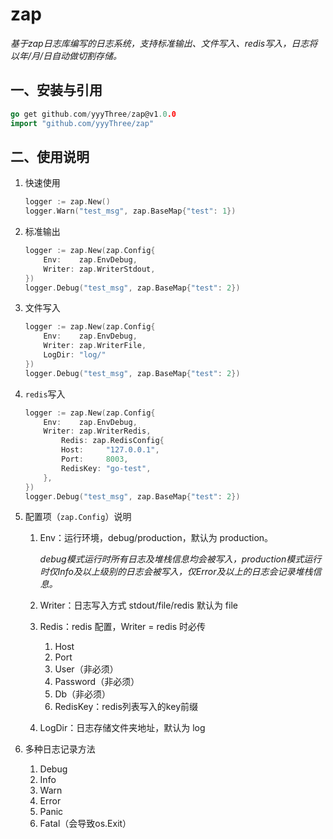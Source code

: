 # zap

*基于zap日志库编写的日志系统，支持标准输出、文件写入、redis写入，日志将以年/月/日自动做切割存储。*

## 一、安装与引用

```go
go get github.com/yyyThree/zap@v1.0.0
import "github.com/yyyThree/zap"
```

## 二、使用说明

1. 快速使用

    ```go
    logger := zap.New()
    logger.Warn("test_msg", zap.BaseMap{"test": 1})
    ```

2. 标准输出
    ```go
    logger := zap.New(zap.Config{
        Env:    zap.EnvDebug,
        Writer: zap.WriterStdout,
    })
    logger.Debug("test_msg", zap.BaseMap{"test": 2})
    ```

3. 文件写入
    ```go
    logger := zap.New(zap.Config{
        Env:    zap.EnvDebug,
        Writer: zap.WriterFile,
        LogDir: "log/"
    })
    logger.Debug("test_msg", zap.BaseMap{"test": 2})
    ```

4. `redis`写入
    ```go
    logger := zap.New(zap.Config{
        Env:    zap.EnvDebug,
        Writer: zap.WriterRedis,
            Redis: zap.RedisConfig{
            Host:     "127.0.0.1",
            Port:     8003,
            RedisKey: "go-test",
        },
    })
    logger.Debug("test_msg", zap.BaseMap{"test": 2})
    ```

5. 配置项（`zap.Config`）说明
    1. Env：运行环境，debug/production，默认为 production。
       
        *debug模式运行时所有日志及堆栈信息均会被写入，production模式运行时仅Info及以上级别的日志会被写入，仅Error及以上的日志会记录堆栈信息。*
    2. Writer：日志写入方式 stdout/file/redis 默认为 file
    3. Redis：redis 配置，Writer = redis 时必传
        1. Host
        2. Port
        3. User（非必须）
        4. Password（非必须）
        5. Db（非必须）
        6. RedisKey：redis列表写入的key前缀
    4. LogDir：日志存储文件夹地址，默认为 log
    
6. 多种日志记录方法
    1. Debug
    2. Info
    3. Warn
    4. Error
    5. Panic
    6. Fatal（会导致os.Exit）
    